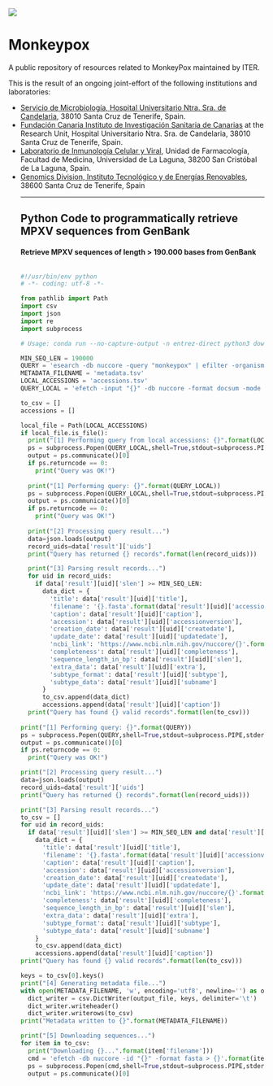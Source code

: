 <!-- ------------------ HEADER ------------------ -->
<!-- Developed and maintained by Genomics Division
<!-- of the Institute of Technology an Renewable Energy (ITER)
<!-- Tenerife, Canary Islands, SPAIN
<!-- See the "Contact us" section to collaborate with us to growth
<!-- this repository. ;=)

<!-- ------------------ SECTION ------------------ -->
<p align="left">
  <a href="https://github.com/genomicsITER/monkeypox" title="Instituto Tecnológico y de Energ&iacute;as Renovables (ITER) / Institute of Technology and Renewable Energy (ITER)">
    <img src="https://github.com/genomicsITER/monkeypox/blob/main/images/logos_GH.png" width="auto" /> 
      </a>
</p>

# Monkeypox
A public repository of resources related to MonkeyPox maintained by ITER.

This is the result of an ongoing joint-effort of the following institutions and laboratories:
<ul>
 <li><a href="https://www3.gobiernodecanarias.org/sanidad/scs/organica.jsp?idCarpeta=10b3ea46-541b-11de-9665-998e1388f7ed">Servicio de Microbiología, Hospital Universitario Ntra. Sra. de Candelaria</a>, 38010 Santa Cruz de Tenerife, Spain.</li>
 <li><a href="https://fciisc.org/">Fundación Canaria Instituto de Investigación Sanitaria de Canarias</a> at the Research Unit, Hospital Universitario Ntra. Sra. de Candelaria</a>, 38010 Santa Cruz de Tenerife, Spain.</li>
 <li><a href="https://portalciencia.ull.es/grupos/6361/detalle">Laboratorio de Inmunología Celular y Viral</a>, Unidad de Farmacología, Facultad de Medicina, Universidad de La Laguna, 38200 San Cristóbal de La Laguna, Spain.</li>
 <li><a href="https://www.iter.es/areas/area-genomica/">Genomics Division, Instituto Tecnológico y de Energías Renovables</a>, 38600 Santa Cruz de Tenerife, Spain

<hr>
<!-- ------------------ SECTION ------------------ -->

## Python Code to programmatically retrieve MPXV sequences from GenBank ##
<!-- ## Table of contents ## -->
<!-- <ul> -->
<!-- <li><a href="#1">1. ...</a></li> -->
<!-- </ul> -->

<!-- <hr> -->

<a name="1"></a>
####  Retrieve MPXV sequences of length > 190.000 bases from GenBank
  
```Python

#!/usr/bin/env python
# -*- coding: utf-8 -*-

from pathlib import Path
import csv
import json
import re
import subprocess

# Usage: conda run --no-capture-output -n entrez-direct python3 download-monkeypox-sequences.py

MIN_SEQ_LEN = 190000
QUERY = 'esearch -db nuccore -query "monkeypox" | efilter -organism "Monkeypox virus" -molecule "genomic" | efetch -format docsum -mode json'
METADATA_FILENAME = 'metadata.tsv'
LOCAL_ACCESSIONS = 'accessions.tsv'
QUERY_LOCAL = 'efetch -input "{}" -db nuccore -format docsum -mode json'.format(LOCAL_ACCESSIONS)

to_csv = []
accessions = []

local_file = Path(LOCAL_ACCESSIONS)
if local_file.is_file():
  print("[1] Performing query from local accessions: {}".format(LOCAL_ACCESSIONS))
  ps = subprocess.Popen(QUERY_LOCAL,shell=True,stdout=subprocess.PIPE,stderr=subprocess.STDOUT)
  output = ps.communicate()[0]
  if ps.returncode == 0:
    print("Query was OK!")
	
  print("[1] Performing query: {}".format(QUERY_LOCAL))
  ps = subprocess.Popen(QUERY_LOCAL,shell=True,stdout=subprocess.PIPE,stderr=subprocess.STDOUT)
  output = ps.communicate()[0]
  if ps.returncode == 0:
    print("Query was OK!")
	
  print("[2] Processing query result...")
  data=json.loads(output)
  record_uids=data['result']['uids']
  print("Query has returned {} records".format(len(record_uids)))

  print("[3] Parsing result records...")
  for uid in record_uids:
    if data['result'][uid]['slen'] >= MIN_SEQ_LEN:
      data_dict = {
        'title': data['result'][uid]['title'],
        'filename': '{}.fasta'.format(data['result'][uid]['accessionversion']),
        'caption': data['result'][uid]['caption'],
        'accession': data['result'][uid]['accessionversion'],
        'creation_date': data['result'][uid]['createdate'],
        'update_date': data['result'][uid]['updatedate'],
        'ncbi_link': 'https://www.ncbi.nlm.nih.gov/nuccore/{}'.format(data['result'][uid]['caption']),
        'completeness': data['result'][uid]['completeness'],
        'sequence_length_in_bp': data['result'][uid]['slen'],
        'extra_data': data['result'][uid]['extra'],
        'subtype_format': data['result'][uid]['subtype'],
        'subtype_data': data['result'][uid]['subname']
      }
      to_csv.append(data_dict)
      accessions.append(data['result'][uid]['caption'])
  print("Query has found {} valid records".format(len(to_csv)))
  
print("[1] Performing query: {}".format(QUERY))
ps = subprocess.Popen(QUERY,shell=True,stdout=subprocess.PIPE,stderr=subprocess.STDOUT)
output = ps.communicate()[0]
if ps.returncode == 0:
  print("Query was OK!")

print("[2] Processing query result...")
data=json.loads(output)
record_uids=data['result']['uids']
print("Query has returned {} records".format(len(record_uids)))

print("[3] Parsing result records...")
to_csv = []
for uid in record_uids:
  if data['result'][uid]['slen'] >= MIN_SEQ_LEN and data['result'][uid]['caption'] not in accessions:
    data_dict = {
      'title': data['result'][uid]['title'],
      'filename': '{}.fasta'.format(data['result'][uid]['accessionversion']),
      'caption': data['result'][uid]['caption'],
      'accession': data['result'][uid]['accessionversion'],
      'creation_date': data['result'][uid]['createdate'],
      'update_date': data['result'][uid]['updatedate'],
      'ncbi_link': 'https://www.ncbi.nlm.nih.gov/nuccore/{}'.format(data['result'][uid]['caption']),
      'completeness': data['result'][uid]['completeness'],
      'sequence_length_in_bp': data['result'][uid]['slen'],
      'extra_data': data['result'][uid]['extra'],
      'subtype_format': data['result'][uid]['subtype'],
      'subtype_data': data['result'][uid]['subname']
    }
    to_csv.append(data_dict)
    accessions.append(data['result'][uid]['caption'])
print("Query has found {} valid records".format(len(to_csv)))

keys = to_csv[0].keys()
print("[4] Generating metadata file...")
with open(METADATA_FILENAME, 'w', encoding='utf8', newline='') as output_file:
  dict_writer = csv.DictWriter(output_file, keys, delimiter='\t')
  dict_writer.writeheader()
  dict_writer.writerows(to_csv)
print("Metadata written to {}".format(METADATA_FILENAME))

print("[5] Downloading sequences...")
for item in to_csv:
  print("Downloading {}...".format(item['filename']))
  cmd = 'efetch -db nuccore -id "{}" -format fasta > {}'.format(item['accession'], item['filename'])
  ps = subprocess.Popen(cmd,shell=True,stdout=subprocess.PIPE,stderr=subprocess.STDOUT)
  output = ps.communicate()[0]
```
  
